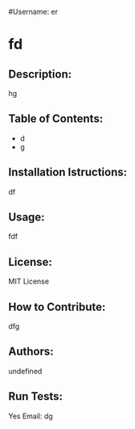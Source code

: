 #Username:
er
# fd
## Description:
hg
## Table of Contents:
- d
- g 
## Installation Istructions:
df
## Usage:
fdf
## License:
MIT License
## How to Contribute:
dfg
## Authors: 
undefined
## Run Tests: 
Yes
Email:
dg
